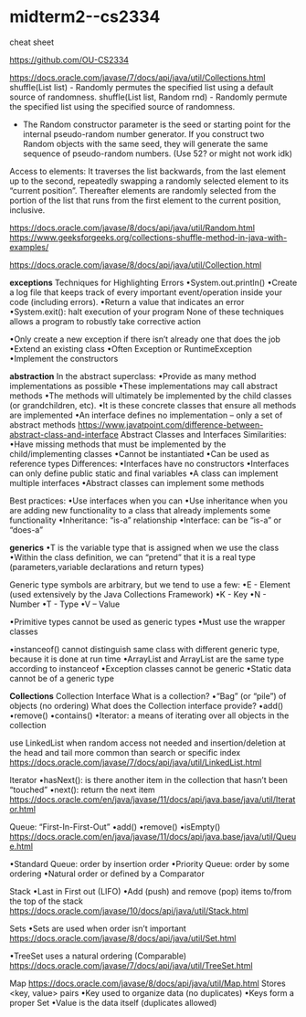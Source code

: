 # midterm2--cs2334
cheat sheet

https://github.com/OU-CS2334

https://docs.oracle.com/javase/7/docs/api/java/util/Collections.html
shuffle(List<?> list) - Randomly permutes the specified list using a default source of randomness.
shuffle(List<?> list, Random rnd) - Randomly permute the specified list using the specified source of randomness.
- The Random constructor parameter is the seed or starting point for the internal pseudo-random number generator. If you construct two Random objects with the same seed, they will generate the same sequence of pseudo-random numbers. (Use 52? or might not work idk)

Access to elements:
It traverses the list backwards, from the last element up to the second, repeatedly swapping a randomly selected element to its “current position”.
Thereafter elements are randomly selected from the portion of the list that runs from the first element to the current position, inclusive.

https://docs.oracle.com/javase/8/docs/api/java/util/Random.html
https://www.geeksforgeeks.org/collections-shuffle-method-in-java-with-examples/

https://docs.oracle.com/javase/8/docs/api/java/util/Collection.html

**exceptions**
Techniques for Highlighting Errors
•System.out.println()
•Create a log file that keeps track of every important event/operation inside your code (including errors).
•Return a value that indicates an error
•System.exit(): halt execution of your program
None of these techniques allows a program to robustly take corrective action

•Only create a new exception if there isn’t already one that does the job
•Extend an existing class
•Often Exception or RuntimeException
•Implement the constructors


**abstraction**
In the abstract superclass:
•Provide as many method implementations as possible
•These implementations may call abstract methods
•The methods will ultimately be implemented by the child classes (or grandchildren, etc).
•It is these concrete classes that ensure all methods are implemented
•An interface defines no implementation – only a set of abstract methods
https://www.javatpoint.com/difference-between-abstract-class-and-interface
Abstract Classes and Interfaces
 Similarities:
•Have missing methods that must be implemented by the child/implementing 
classes
•Cannot be instantiated
•Can be used as reference types
Differences:
•Interfaces have no constructors
•Interfaces can only define public static and final variables
•A class can implement multiple interfaces
•Abstract classes can implement some methods 

Best practices:
•Use interfaces when you can 
•Use inheritance when you are adding new functionality to a class that already implements some functionality
•Inheritance: “is-a” relationship
•Interface: can be “is-a” or “does-a”

**generics**
•T is the variable type that is assigned when we use the class
•Within the class definition, we can “pretend” that it is a real type (parameters,variable declarations and return types)

Generic type symbols are arbitrary, but we tend to use a few:
•E - Element (used extensively by the Java Collections Framework)
•K - Key
•N - Number
•T - Type
•V – Value

•Primitive types cannot be used as generic types
•Must use the wrapper classes

•instanceof() cannot distinguish same class with different generic type, because it is done at run time
•ArrayList<Integer> and ArrayList<String> are the same type according to instanceof
•Exception classes cannot be generic
•Static data cannot be of a generic type
  
**Collections**
Collection Interface
What is a collection?
•“Bag” (or “pile”) of objects (no ordering)
What does the Collection interface provide?
•add()
•remove()
•contains()
•Iterator: a means of iterating over all objects in the collection
  
use LinkedList when random access not needed and insertion/deletion at the head and tail more common than search or specific index
  https://docs.oracle.com/javase/7/docs/api/java/util/LinkedList.html
  
Iterator<E>
•hasNext(): is there another item in the collection that hasn’t been “touched”
•next(): return the next item
  https://docs.oracle.com/en/java/javase/11/docs/api/java.base/java/util/Iterator.html
  
Queue: “First-In-First-Out”
•add()
•remove()
•isEmpty()
  https://docs.oracle.com/en/java/javase/11/docs/api/java.base/java/util/Queue.html
  
•Standard Queue: order by insertion order
•Priority Queue: order by some ordering 
•Natural order or defined by a Comparator
  
Stack
•Last in First out (LIFO)
•Add (push) and remove (pop) items to/from the top of the stack
  https://docs.oracle.com/javase/10/docs/api/java/util/Stack.html
 
Sets
•Sets are used when order isn’t important
  https://docs.oracle.com/javase/8/docs/api/java/util/Set.html
  
•TreeSet uses a natural ordering (Comparable)
https://docs.oracle.com/javase/7/docs/api/java/util/TreeSet.html
  
Map
  https://docs.oracle.com/javase/8/docs/api/java/util/Map.html
  Stores <key, value> pairs
•Key used to organize data (no duplicates)
•Keys form a proper Set
•Value is the data itself (duplicates allowed)
